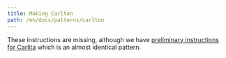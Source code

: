 ```yaml
---
title: Making Carlton
path: /en/docs/patterns/carlton
---
```


These instructions are missing, although we have [preliminary instructions for Carlita](/docs/patterns/carlita) which is an almost identical pattern.
